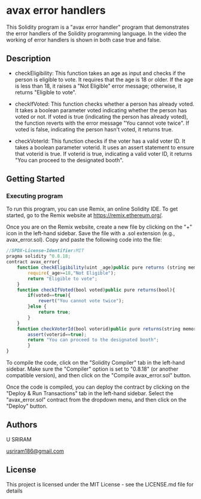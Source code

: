 # avax error handlers

This Solidity program is a "avax error handler" program that demonstrates the error handlers of the Solidity programming language. In the video the working of error handlers is shown in both case true and false.

## Description

- checkEligibility: This function takes an age as input and checks if the person is eligible to vote. It requires that the age is 18 or older. If the age is less than 18, it raises a "Not Eligible" error message; otherwise, it returns "Eligible to vote".

- checkIfVoted: This function checks whether a person has already voted. It takes a boolean parameter voted indicating whether the person has voted or not. If voted is true (indicating the person has already voted), the function reverts with the error message "You cannot vote twice". If voted is false, indicating the person hasn't voted, it returns true.

- checkVoterId: This function checks if the voter has a valid voter ID. It takes a boolean parameter voterid. It uses an assert statement to ensure that voterid is true. If voterid is true, indicating a valid voter ID, it returns "You can proceed to the designated booth".
## Getting Started

### Executing program

To run this program, you can use Remix, an online Solidity IDE. To get started, go to the Remix website at https://remix.ethereum.org/.

Once you are on the Remix website, create a new file by clicking on the "+" icon in the left-hand sidebar. Save the file with a .sol extension (e.g., avax_error.sol). Copy and paste the following code into the file:

```javascript
//SPDX-License-Identifier:MIT
pragma solidity ^0.8.18;
contract avax_error{
    function checkEligibility(uint _age)public pure returns (string memory){
        require(_age>=18,"Not Eligible");
        return "Eligible to vote";
    } 
    function checkIfVoted(bool voted)public pure returns(bool){
        if(voted==true){
            revert("You cannot vote twice");
        }else {
            return true;
        }
    }
    function checkVoterId(bool voterid)public pure returns(string memory){
        assert(voterid==true);
        return "You can proceed to the designated booth";
        }
}

```


To compile the code, click on the "Solidity Compiler" tab in the left-hand sidebar. Make sure the "Compiler" option is set to "0.8.18" (or another compatible version), and then click on the "Compile avax_error.sol" button.

Once the code is compiled, you can deploy the contract by clicking on the "Deploy & Run Transactions" tab in the left-hand sidebar. Select the "avax_error.sol" contract from the dropdown menu, and then click on the "Deploy" button.


## Authors

U SRIRAM

usriram186@gmail.com


## License

This project is licensed under the MIT License - see the LICENSE.md file for details
